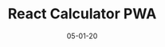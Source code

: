 ---
title: "React Calculator PWA"
date: "05-01-20"
description: "Building a progressive web app calculator with react.js"
tags:
---